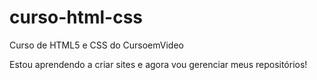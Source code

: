 # curso-html-css
 Curso de HTML5 e CSS do CursoemVideo

 Estou aprendendo a criar sites e agora vou gerenciar meus repositórios!
